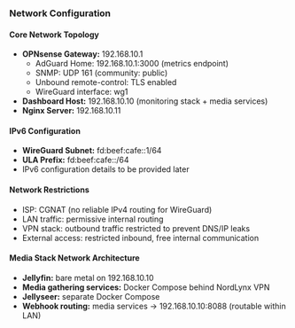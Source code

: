 ### Network Configuration

#### Core Network Topology
- **OPNsense Gateway:** 192.168.10.1
  - AdGuard Home: 192.168.10.1:3000 (metrics endpoint)
  - SNMP: UDP 161 (community: public)
  - Unbound remote-control: TLS enabled
  - WireGuard interface: wg1
- **Dashboard Host:** 192.168.10.10 (monitoring stack + media services)
- **Nginx Server:** 192.168.10.11

#### IPv6 Configuration
- **WireGuard Subnet:** fd:beef:cafe::1/64
- **ULA Prefix:** fd:beef:cafe::/64
- IPv6 configuration details to be provided later

#### Network Restrictions
- ISP: CGNAT (no reliable IPv4 routing for WireGuard)
- LAN traffic: permissive internal routing
- VPN stack: outbound traffic restricted to prevent DNS/IP leaks
- External access: restricted inbound, free internal communication

#### Media Stack Network Architecture
- **Jellyfin:** bare metal on 192.168.10.10
- **Media gathering services:** Docker Compose behind NordLynx VPN
- **Jellyseer:** separate Docker Compose
- **Webhook routing:** media services → 192.168.10.10:8088 (routable within LAN)
